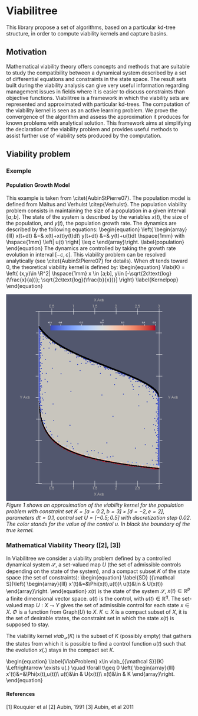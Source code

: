 # Viabilitree

This library propose a set of algorithms, based on a particular kd-tree structure, in order to compute viability kernels and capture basins.

## Motivation
Mathematical viability theory offers concepts and methods that are suitable to study the compatibility between a dynamical system described by a set of differential equations and constraints in the state space. The result sets built during the viability analysis can give very useful information regarding management issues in fields where it is easier to discuss constraints than objective functions. Viabilitree is a framework in which the viability sets are represented and approximated with particular kd-trees. The computation of the viability kernel is seen as an active learning problem. We prove the convergence of the algorithm and assess the approximation it produces for known problems with analytical solution. This framework aims at simplifying the declaration of the viability problem and provides useful methods to assist further use of viability sets produced by the computation.


## Viability problem

### Exemple
#### Population Growth Model
This example is taken from \citet{AubinStPierre07}. The population model is defined from Maltus and Verhulst \citep{Verhulst}. The population viability problem consists in maintaining the size of a population in a given interval $[a;b]$. The state of the system is described by the variables $x(t)$, the size of the population, and $y(t)$, the population growth rate. The dynamics are described by the following equations:
\begin{equation}
\left\{
\begin{array}{lll}
x(t+dt) &=& x(t)+x(t)y(t)dt\\
y(t+dt) &=& y(t)+u(t)dt \hspace{1mm}  with \hspace{1mm} \left| u(t) \right| \leq c
\end{array}\right.
\label{population}
\end{equation}
The dynamics are controlled by taking the growth rate evolution in interval $[-c,c]$. This viability problem can be resolved analytically (see \citet{AubinStPierre07} for details). When $dt$ tends toward $0$, the theoretical viability kernel is defined by:
\begin{equation}
Viab(K) = \left\{ (x,y)\in \R^2| \hspace{1mm} x \in [a;b], y\in [-\sqrt{2c\text{log}(\frac{x}{a})}; \sqrt{2c\text{log}(\frac{b}{x})}] \right\}
\label{Kernelpop}
\end{equation}

![Figure 1: Viability kernel of the population viability problem](images/populationGitlab.png)
_Figure 1 shows an approximation of the viability kernel for the population problem with constraint set $K=[a=0.2,b=3]\times[d=-2,e=2]$, parameters $dt=0.1$, control set $U=[-0.5;0.5]$ with discretization step 0.02. The color stands for the value of the control $u$. In black the boundary of the true kernel._

### Mathematical Viability Theory ([2], [3])
In Viabilitree we consider a viability problem defined by a controlled dynamical system ${\mathcal S}$, a set-valued map $U$ (the set of admissible controls depending on the state of the system), and a compact subset $K$ of the state space (the set of constraints):
\begin{equation}
\label{SD}
({\mathcal S})\left\{
\begin{array}{lll}
x'(t)&=&\Phi(x(t),u(t))\\
u(t)&\in & U(x(t))
\end{array}\right.
\end{equation}
 $x(t)$ is the state of the system ${\mathcal S}$, $x(t)\in {\mathbb R}^p$ a finite dimensional vector space.
 $u(t)$ is the control, with $u(t)\in \mathbb{R}^q$.
 The set-valued map $U : X\leadsto Y$ gives the set of admissible control for each state $x \in X$. $\Phi$ is a function from $\mbox{Graph}(U)$ to $X$.
$K\subset X$ is a compact subset of $X$, it is the set of desirable states, the constraint set in which the state $x(t)$ is supposed to stay.

The viability kernel $viab_{{\mathcal S}}(K)$ is the subset of $K$ (possibly empty) that gathers the states from which it is possible to find a control function $u(t)$ such that the evolution $x(.)$ stays in the compact set $K$.

\begin{equation}
\label{ViabProblem}
x\in viab_{{\mathcal S}}(K) \Leftrightarrow  \exists u(.) \quad \forall t\geq 0 \left\{
\begin{array}{lll}
x'(t)&=&\Phi(x(t),u(t))\\
u(t)&\in & U(x(t))\\
x(t)&\in & K
\end{array}\right.
\end{equation}

#### References
[1] Rouquier et al
[2] Aubin, 1991
[3] Aubin, et al 2011